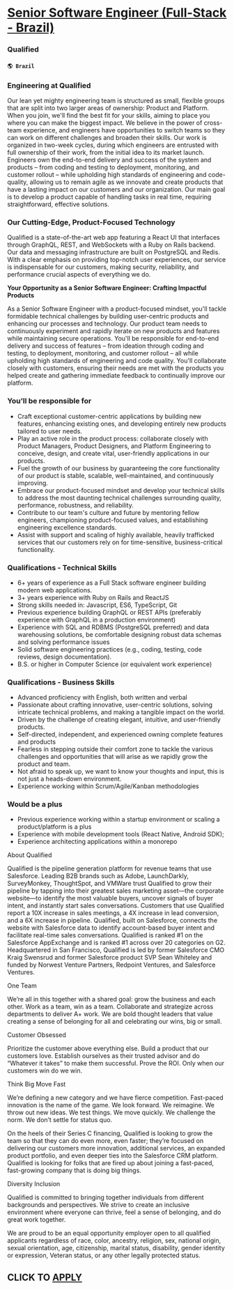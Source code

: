 # [Senior Software Engineer (Full-Stack - Brazil)](https://www.remotewlb.com/apply/senior-software-engineer-full-stack-brazil-32797)  
### Qualified  
#### `🌎 Brazil`  

### Engineering at Qualified

Our lean yet mighty engineering team is structured as small, flexible groups that are split into two larger areas of ownership: Product and Platform. When you join, we'll find the best fit for your skills, aiming to place you where you can make the biggest impact. We believe in the power of cross-team experience, and engineers have opportunities to switch teams so they can work on different challenges and broaden their skills. Our work is organized in two-week cycles, during which engineers are entrusted with full ownership of their work, from the initial idea to its market launch. Engineers own the end-to-end delivery and success of the system and products – from coding and testing to deployment, monitoring, and customer rollout – while upholding high standards of engineering and code-quality, allowing us to remain agile as we innovate and create products that have a lasting impact on our customers and our organization. Our main goal is to develop a product capable of handling tasks
in real time, requiring straightforward, effective solutions.

### Our Cutting-Edge, Product-Focused Technology

Qualified is a state-of-the-art web app featuring a React UI that interfaces through GraphQL, REST, and WebSockets with a Ruby on Rails backend. Our data and messaging infrastructure are built on PostgreSQL and Redis. With a clear emphasis on providing top-notch user experiences, our service is indispensable for our customers, making security, reliability, and performance crucial aspects of everything we do.

 **Your Opportunity as a Senior Software Engineer: Crafting Impactful Products**

As a Senior Software Engineer with a product-focused mindset, you'll tackle formidable technical challenges by building user-centric products and enhancing our processes and technology. Our product team needs to continuously experiment and rapidly iterate on new products and features while maintaining secure operations. You'll be responsible for end-to-end delivery and success of features – from ideation through coding and testing, to deployment, monitoring, and customer rollout – all while upholding high standards of engineering and code quality. You'll collaborate closely with customers, ensuring their needs are met with the products you helped create and gathering immediate feedback to continually improve our platform.

### You’ll be responsible for

  * Craft exceptional customer-centric applications by building new features, enhancing existing ones, and developing entirely new products tailored to user needs.
  * Play an active role in the product process: collaborate closely with Product Managers, Product Designers, and Platform Engineering to conceive, design, and create vital, user-friendly applications in our products.
  * Fuel the growth of our business by guaranteeing the core functionality of our product is stable, scalable, well-maintained, and continuously improving.
  * Embrace our product-focused mindset and develop your technical skills to address the most daunting technical challenges surrounding quality, performance, robustness, and reliability.
  * Contribute to our team's culture and future by mentoring fellow engineers, championing product-focused values, and establishing engineering excellence standards.
  * Assist with support and scaling of highly available, heavily trafficked services that our customers rely on for time-sensitive, business-critical functionality.

### Qualifications - Technical Skills

  * 6+ years of experience as a Full Stack software engineer building modern web applications.
  * 3+ years experience with Ruby on Rails and ReactJS
  * Strong skills needed in: Javascript, ES6, TypeScript, Git
  * Previous experience building GraphQL or REST APIs (preferably experience with GraphQL in a production environment)
  * Experience with SQL and RDBMS (PostgreSQL preferred) and data warehousing solutions, be comfortable designing robust data schemas and solving performance issues
  * Solid software engineering practices (e.g., coding, testing, code reviews, design documentation).
  * B.S. or higher in Computer Science (or equivalent work experience)

### Qualifications - Business Skills

  * Advanced proficiency with English, both written and verbal
  * Passionate about crafting innovative, user-centric solutions, solving intricate technical problems, and making a tangible impact on the world.
  * Driven by the challenge of creating elegant, intuitive, and user-friendly products.
  * Self-directed, independent, and experienced owning complete features and products
  * Fearless in stepping outside their comfort zone to tackle the various challenges and opportunities that will arise as we rapidly grow the product and team.
  * Not afraid to speak up, we want to know your thoughts and input, this is not just a heads-down environment.
  * Experience working within Scrum/Agile/Kanban methodologies

### Would be a plus

  * Previous experience working within a startup environment or scaling a product/platform is a plus
  * Experience with mobile development tools (React Native, Android SDK);
  * Experience architecting applications within a monorepo

About Qualified

Qualified is the pipeline generation platform for revenue teams that use Salesforce. Leading B2B brands such as Adobe, LaunchDarkly, SurveyMonkey, ThoughtSpot, and VMWare trust Qualified to grow their pipeline by tapping into their greatest sales marketing asset—the corporate website—to identify the most valuable buyers, uncover signals of buyer intent, and instantly start sales conversations. Customers that use Qualified report a 10X increase in sales meetings, a 4X increase in lead conversion, and a 6X increase in pipeline. Qualified, built on Salesforce, connects the website with Salesforce data to identify account-based buyer intent and facilitate real-time sales conversations. Qualified is ranked #1 on the Salesforce AppExchange and is ranked #1 across over 20 categories on G2. Headquartered in San Francisco, Qualified is led by former Salesforce CMO Kraig Swensrud and former Salesforce product SVP Sean Whiteley and funded by Norwest Venture Partners, Redpoint Ventures, and
Salesforce Ventures.

One Team

We’re all in this together with a shared goal: grow the business and each other. Work as a team, win as a team. Collaborate and strategize across departments to deliver A+ work. We are bold thought leaders that value creating a sense of belonging for all and celebrating our wins, big or small.

Customer Obsessed

Prioritize the customer above everything else. Build a product that our customers love. Establish ourselves as their trusted advisor and do “Whatever it takes” to make them successful. Prove the ROI. Only when our customers win do we win.

Think Big Move Fast

We’re defining a new category and we have fierce competition. Fast-paced innovation is the name of the game. We look forward. We reimagine. We throw out new ideas. We test things. We move quickly. We challenge the norm. We don’t settle for status quo.

On the heels of their Series C financing, Qualified is looking to grow the team so that they can do even more, even faster; they’re focused on delivering our customers more innovation, additional services, an expanded product portfolio, and even deeper ties into the Salesforce CRM platform. Qualified is looking for folks that are fired up about joining a fast-paced, fast-growing company that is doing big things.

Diversity Inclusion

Qualified is committed to bringing together individuals from different backgrounds and perspectives. We strive to create an inclusive environment where everyone can thrive, feel a sense of belonging, and do great work together.

We are proud to be an equal opportunity employer open to all qualified applicants regardless of race, color, ancestry, religion, sex, national origin, sexual orientation, age, citizenship, marital status, disability, gender identity or expression, Veteran status, or any other legally protected status.

  
## CLICK TO [APPLY](https://www.remotewlb.com/apply/senior-software-engineer-full-stack-brazil-32797)

